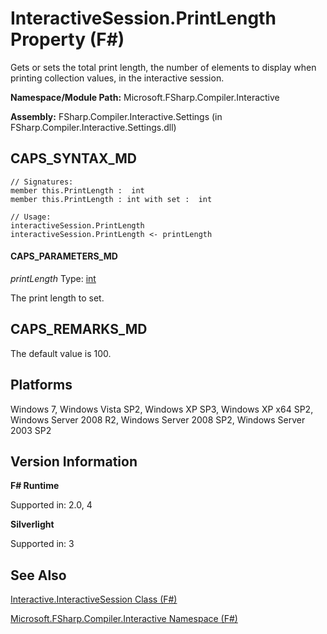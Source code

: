 # InteractiveSession.PrintLength Property (F#)

Gets or sets the total print length, the number of elements to display when printing collection values, in the interactive session.

**Namespace/Module Path:** Microsoft.FSharp.Compiler.Interactive

**Assembly:** FSharp.Compiler.Interactive.Settings (in FSharp.Compiler.Interactive.Settings.dll)


## CAPS_SYNTAX_MD

```
// Signatures:
member this.PrintLength :  int
member this.PrintLength : int with set :  int

// Usage:
interactiveSession.PrintLength
interactiveSession.PrintLength <- printLength
```

#### CAPS_PARAMETERS_MD
*printLength*
Type: [int](http://msdn.microsoft.com/en-us/library/025d5455-3622-4ea5-9573-3ecbd4ee1375)


The print length to set.




## CAPS_REMARKS_MD
The default value is 100.


## Platforms
Windows 7, Windows Vista SP2, Windows XP SP3, Windows XP x64 SP2, Windows Server 2008 R2, Windows Server 2008 SP2, Windows Server 2003 SP2


## Version Information
**F# Runtime**

Supported in: 2.0, 4

**Silverlight**

Supported in: 3


## See Also
[Interactive.InteractiveSession Class &#40;F&#35;&#41;](Interactive.InteractiveSession+Class+%28F%23%29.md)

[Microsoft.FSharp.Compiler.Interactive Namespace &#40;F&#35;&#41;](Microsoft.FSharp.Compiler.Interactive+Namespace+%28F%23%29.md)

